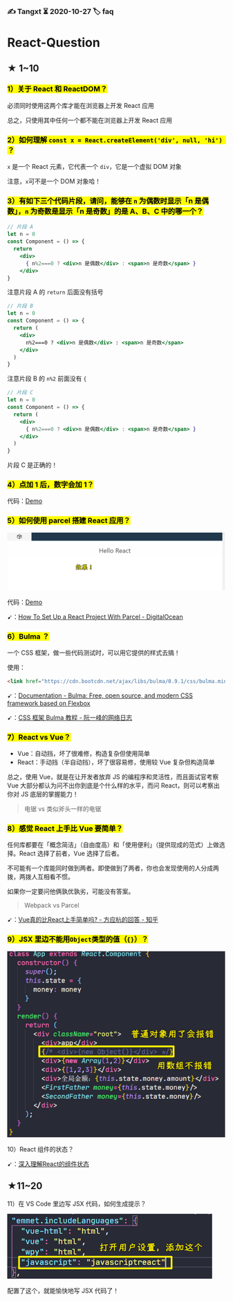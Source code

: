 ### ✍️ Tangxt ⏳ 2020-10-27 🏷️ faq

# React-Question

## ★ 1~10

### <mark>1）关于 React 和 ReactDOM？</mark>

必须同时使用这两个库才能在浏览器上开发 React 应用

总之，只使用其中任何一个都不能在浏览器上开发 React 应用

### <mark>2）如何理解 `const x = React.createElement('div', null, 'hi') `？</mark>

`x` 是一个 React 元素，它代表一个 `div`，它是一个虚拟 DOM 对象

注意，`x`可不是一个 DOM 对象哈！

### <mark>3）有如下三个代码片段，请问，能够在 `n` 为偶数时显示「n 是偶数」，`n` 为奇数是显示「n 是奇数」的是 A、B、C 中的哪一个？</mark>

``` jsx
// 片段 A
let n = 0
const Component = () => {
  return 
    <div>
      { n%2===0 ? <div>n 是偶数</div> : <span>n 是奇数</span> }
    </div>
}
```

注意片段 A 的 `return` 后面没有括号

``` jsx
// 片段 B
let n = 0
const Component = () => {
  return (
    <div>
      n%2===0 ? <div>n 是偶数</div> : <span>n 是奇数</span>
    </div>
  )
}
```

注意片段 B 的 `n%2` 前面没有 `{`

``` jsx
// 片段 C
let n = 0
const Component = () => {
  return (
    <div>
      { n%2===0 ? <div>n 是偶数</div> : <span>n 是奇数</span> }
    </div>
  )
}
```

片段 C 是正确的！

### <mark>4）点加 1 后，数字会加 1？</mark>

代码：[Demo](https://codesandbox.io/s/twilight-sun-iogjz)

### <mark>5）如何使用 parcel 搭建 React 应用？</mark>

![react 应用](assets/img/2020-12-26-14-38-03.png)

代码：[Demo](https://github.com/ppambler/react-demo/commit/76817a1d2bb5be4244015353e56de0b6f1ffdde1)

➹：[How To Set Up a React Project With Parcel - DigitalOcean](https://www.digitalocean.com/community/tutorials/how-to-set-up-a-react-project-with-parcel)

### <mark>6）Bulma ？</mark>

一个 CSS 框架，做一些代码测试时，可以用它提供的样式去搞！

使用：

``` html
<link href="https://cdn.bootcdn.net/ajax/libs/bulma/0.9.1/css/bulma.min.css" rel="stylesheet">
```

➹：[Documentation - Bulma: Free, open source, and modern CSS framework based on Flexbox](https://bulma.io/documentation/)

➹：[CSS 框架 Bulma 教程 - 阮一峰的网络日志](http://www.ruanyifeng.com/blog/2017/10/bulma.html)

### <mark>7）React vs Vue？</mark>

- Vue：自动挡，坏了很难修，构造复杂但使用简单
- React：手动挡（半自动挡），坏了很容易修，使用较 Vue 复杂但构造简单

总之，使用 Vue，就是在让开发者放弃 JS 的编程序和灵活性，而且面试官考察 Vue 大部分都认为问不出你到底是个什么样的水平，而问 React，则可以考察出你对 JS 底层的掌握能力！

> 电锯 vs 类似斧头一样的电锯

### <mark>8）感觉 React 上手比 Vue 要简单？</mark>

任何库都要在「概念简洁」（自由度高）和「使用便利」（提供现成的范式）上做选择。React 选择了前者，Vue 选择了后者。

不可能有一个库能同时做到两者。即使做到了两者，你也会发现使用的人分成两拨，两拨人互相看不惯。

如果你一定要问他俩孰优孰劣，可能没有答案。

> Webpack vs Parcel

➹：[Vue真的比React上手简单吗? - 方应杭的回答 - 知乎](https://www.zhihu.com/question/271908748/answer/364203091)

### <mark>9）JSX 里边不能用`Object`类型的值（`{}`）？</mark>

![不能用普通对象](assets/img/2021-01-13-17-42-54.png)

10）React 组件的状态？

➹：[深入理解React的组件状态](https://juejin.cn/post/6844903624603090952)

## ★11~20

11）在 VS Code 里边写 JSX 代码，如何生成提示？

![jsx 提示](assets/img/2021-02-10-21-10-25.png)

配置了这个，就能愉快地写 JSX 代码了！